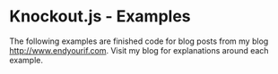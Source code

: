 # Knockout.js - Examples

The following examples are finished code for blog posts from my blog http://www.endyourif.com.  Visit my blog for explanations around each example.
